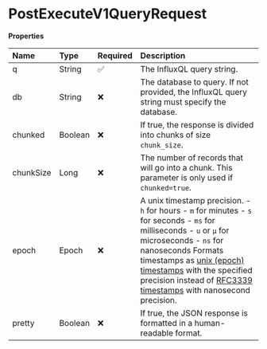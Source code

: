# PostExecuteV1QueryRequest

**Properties**

| Name      | Type    | Required | Description                                                                                                                                                                                                                                                                                                                                                                                                     |
| :-------- | :------ | :------- | :-------------------------------------------------------------------------------------------------------------------------------------------------------------------------------------------------------------------------------------------------------------------------------------------------------------------------------------------------------------------------------------------------------------- |
| q         | String  | ✅       | The InfluxQL query string.                                                                                                                                                                                                                                                                                                                                                                                      |
| db        | String  | ❌       | The database to query. If not provided, the InfluxQL query string must specify the database.                                                                                                                                                                                                                                                                                                                    |
| chunked   | Boolean | ❌       | If true, the response is divided into chunks of size `chunk_size`.                                                                                                                                                                                                                                                                                                                                              |
| chunkSize | Long    | ❌       | The number of records that will go into a chunk. This parameter is only used if `chunked=true`.                                                                                                                                                                                                                                                                                                                 |
| epoch     | Epoch   | ❌       | A unix timestamp precision. - `h` for hours - `m` for minutes - `s` for seconds - `ms` for milliseconds - `u` or `µ` for microseconds - `ns` for nanoseconds Formats timestamps as [unix (epoch) timestamps](/influxdb3/core/reference/glossary/#unix-timestamp) with the specified precision instead of [RFC3339 timestamps](/influxdb3/core/reference/glossary/#rfc3339-timestamp) with nanosecond precision. |
| pretty    | Boolean | ❌       | If true, the JSON response is formatted in a human-readable format.                                                                                                                                                                                                                                                                                                                                             |

<!-- This file was generated by liblab | https://liblab.com/ -->
